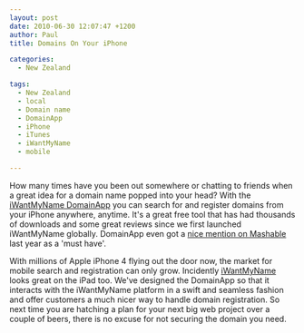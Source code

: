```yaml
---
layout: post
date: 2010-06-30 12:07:47 +1200
author: Paul
title: Domains On Your iPhone

categories:
  - New Zealand

tags:
  - New Zealand
  - local
  - Domain name
  - DomainApp
  - iPhone
  - iTunes
  - iWantMyName
  - mobile

---
```


How many times have you been out somewhere or chatting to friends when a great idea for a domain name popped into your head? With the [iWantMyName DomainApp](https://iwantmyname.co.nz/iphone) you can search for and register domains from your iPhone anywhere, anytime. It's a great free tool that has had thousands of downloads and some great reviews since we first launched iWantMyName globally. DomainApp even got a [nice mention on Mashable](http://mashable.com/2009/03/26/iphone-job-search-apps/) last year as a 'must have'.

With millions of Apple iPhone 4 flying out the door now, the market for mobile search and registration can only grow. Incidently [iWantMyName](https://iwantmyname.co.nz/) looks great on the iPad too. We've designed the DomainApp so that it interacts with the iWantMyName platform in a swift and seamless fashion and offer customers a much nicer way to handle domain registration. So next time you are hatching a plan for your next big web project over a couple of beers, there is no excuse for not securing the domain you need.
